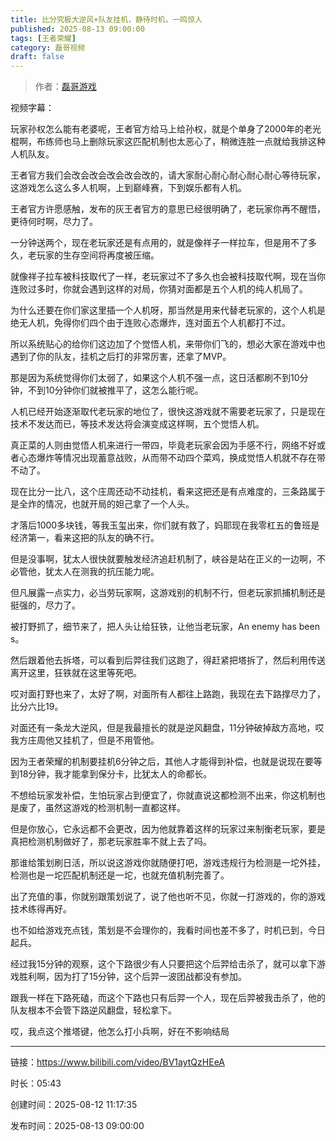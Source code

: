 ```yaml
---
title: 比分究极大逆风+队友挂机，静待时机，一鸣惊人
published: 2025-08-13 09:00:00
tags: [王者荣耀]
category: 磊哥视频
draft: false
---
```



> 作者：[磊哥游戏](https://space.bilibili.com/268941858)

视频字幕：

玩家孙权怎么能有老婆呢，王者官方给马上给孙权，就是个单身了2000年的老光棍啊，布练师也马上删除玩家这匹配机制也太恶心了，稍微连胜一点就给我排这种人机队友。

王者官方我们会改会改会改会改会改的，请大家耐心耐心耐心耐心耐心等待玩家，这游戏怎么这么多人机啊，上到巅峰赛，下到娱乐都有人机。

王者官方许愿感触，发布的灰王者官方的意思已经很明确了，老玩家你再不醒悟，更待何时啊，尽力了。

一分钟送两个，现在老玩家还是有点用的，就是像祥子一样拉车，但是用不了多久，老玩家的生存空间将再度被压缩。

就像祥子拉车被科技取代了一样，老玩家过不了多久也会被科技取代啊，现在当你连败过多时，你就会遇到这样的对局，你猜对面都是五个人机的纯人机局了。

为什么还要在你们家这里插一个人机呀，那当然是用来代替老玩家的，这个人机是绝无人机，免得你们四个由于连败心态爆炸，连对面五个人机都打不过。

所以系统贴心的给你们这边加了个觉悟人机，来带你们飞的，想必大家在游戏中也遇到了你的队友，挂机之后打的非常厉害，还拿了MVP。

那是因为系统觉得你们太弱了，如果这个人机不强一点，这日活都刷不到10分钟，不到10分钟你们就被推平了，这怎么能行呢。

人机已经开始逐渐取代老玩家的地位了，很快这游戏就不需要老玩家了，只是现在技术不发达而已，等技术发达将会演变成这样啊，五个觉悟人机。

真正菜的人则由觉悟人机来进行一带四，毕竟老玩家会因为手感不行，网络不好或者心态爆炸等情况出现蓄意战败，从而带不动四个菜鸡，换成觉悟人机就不存在带不动了。

现在比分一比八，这个庄周还动不动挂机，看来这把还是有点难度的，三条路属于是全炸的情况，也就开局的妲己拿了一个人头。

才落后1000多块钱，等我玉玺出来，你们就有救了，妈耶现在我零杠五的鲁班是经济第一，看来这把的队友的确不行。

但是没事啊，犹太人很快就要触发经济追赶机制了，峡谷是站在正义的一边啊，不必管他，犹太人在测我的抗压能力呢。

但凡展露一点实力，必当劳玩家啊，这游戏别的机制不行，但老玩家抓捕机制还是挺强的，尽力了。

被打野抓了，细节来了，把人头让给狂铁，让他当老玩家，An enemy has been s。

然后跟着他去拆塔，可以看到后羿往我们这跑了，得赶紧把塔拆了，然后利用传送离开这里，狂铁就在这里等死吧。

哎对面打野也来了，太好了啊，对面所有人都往上路跑，我现在去下路撑尽力了，比分六比19。

对面还有一条龙大逆风，但是我最擅长的就是逆风翻盘，11分钟破掉敌方高地，哎我方庄周他又挂机了，但是不用管他。

因为王者荣耀的机制要挂机6分钟之后，其他人才能得到补偿，也就是说现在要等到18分钟，我才能拿到保分卡，比犹太人的命都长。

不想给玩家发补偿，生怕玩家占到便宜了，你就直说这都检测不出来，你这机制也是废了，虽然这游戏的检测机制一直都这样。

但是你放心，它永远都不会更改，因为他就靠着这样的玩家过来制衡老玩家，要是真把检测机制做好了，那老玩家胜率不就上去了吗。

那谁给策划刷日活，所以说这游戏你就随便打吧，游戏违规行为检测是一坨外挂，检测也是一坨匹配机制还是一坨，也就充值机制完善了。

出了充值的事，你就别跟策划说了，说了他也听不见，你就一打游戏的，你的游戏技术练得再好。

也不如给游戏充点钱，策划是不会理你的，我看时间也差不多了，时机已到，今日起兵。

经过我15分钟的观察，这个下路很少有人只要把这个后羿给击杀了，就可以拿下游戏胜利啊，因为打了15分钟，这个后羿一波团战都没有参加。

跟我一样在下路死磕，而这个下路也只有后羿一个人，现在后羿被我击杀了，他的队友根本不会管下路逆风翻盘，轻松拿下。

哎，我点这个推塔键，他怎么打小兵啊，好在不影响结局

---

链接：https://www.bilibili.com/video/BV1aytQzHEeA

时长：05:43

创建时间：2025-08-12 11:17:35

发布时间：2025-08-13 09:00:00
